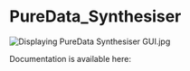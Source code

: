 # PureData_Synthesiser

<img src="https://lh3.google.com/u/0/d/1MZhoGcYMAX9ApJP5BvJQ7s7mI0fmyv2u=w2430-h1850-iv2" class="a-b-ta-Ua" alt="Displaying PureData Synthesiser GUI.jpg" aria-hidden="true">

Documentation is available here:
